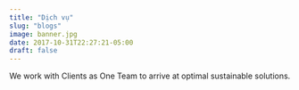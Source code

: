 ```yaml
---
title: "Dịch vụ"
slug: "blogs"
image: banner.jpg
date: 2017-10-31T22:27:21-05:00
draft: false
---
```


We work with Clients as One Team to arrive at optimal sustainable solutions.
